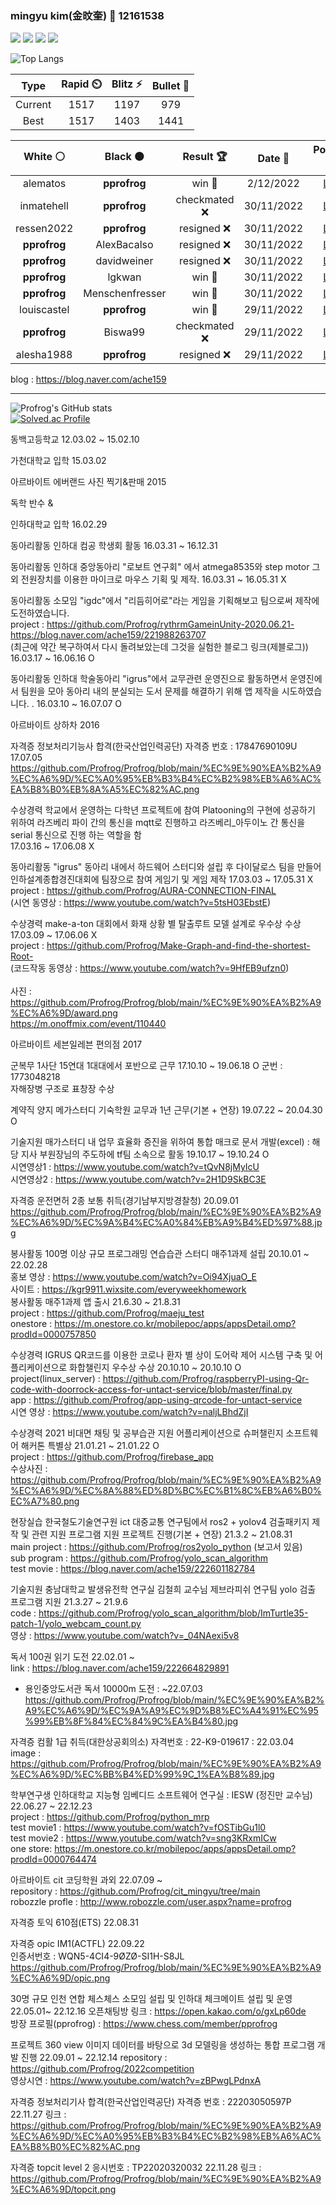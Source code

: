 ### mingyu kim(金旼奎) 👋 12161538


<!--
**Profrog/Profrog** is a ✨ _special_ ✨ repository because its `README.md` (this file) appears on your GitHub profile.

Here are some ideas to get you started:

- 🔭 I’m currently working on ...
- 🌱 I’m currently learning ...
- 👯 I’m looking to collaborate on ...
- 🤔 I’m looking for help with ...
- 💬 Ask me about ...
- 📫 How to reach me: ...
- 😄 Pronouns: ...
- ⚡ Fun fact: ...
-->

 
 
<a href="https://developer.android.com" target="_blank"><img src="https://img.shields.io/badge/Android-3DDC84?style=flat-square&logo=Android Studio&logoColor=white"/></a>
<a href="http://www.robozzle.com/user.aspx?name=profrog" target="_blank"><img src="https://img.shields.io/badge/robozzle-D62300?style=flat-square&logo=Burger King&logoColor=white"/></a>
<a href="https://en.cppreference.com/w/" target="_blank"><img src="https://img.shields.io/badge/C++-00599C?style=flat-square&logo=C&logoColor=white"/></a>
<a href="https://github.com/" target="_blank"><img src="https://img.shields.io/badge/GitHub-181717?style=flat-square&logo=Github&logoColor=white"/></a>  
 
![Top Langs](https://github-readme-stats.vercel.app/api/top-langs/?username=Profrog&layout=radical&theme=merko)

<!--START_SECTION:chessStats-->
<!-- Automatically generated with https://github.com/Balastrong/chess-stats-action -->

| Type | Rapid ⏲️ | Blitz ⚡ | Bullet 🔫 |
|:---:|:---:|:---:|:---:|
| Current | 1517 | 1197 | 979 |
| Best | 1517 | 1403 | 1441 |

| White ⚪ | Black ⚫ | Result 🏆 | Date 📅 | Position 🗺️ | Type 🕕 |
|:---:|:---:|:---:|:---:|:---:|:---:|
| alematos | **pprofrog** | win 🥇 | 2/12/2022 | <a href="http://www.ee.unb.ca/cgi-bin/tervo/fen.pl?select=4r2k/p1p4p/8/5pp1/1bNp1N2/3P1PP1/PP3K1P/R1B1r2b w - g6">Link</a> | Blitz |
| inmatehell | **pprofrog** | checkmated ❌ | 30/11/2022 | <a href="http://www.ee.unb.ca/cgi-bin/tervo/fen.pl?select=r4q1k/7Q/1p3N2/p3p3/P1p1PP2/1B1bK2P/1P2N1r1/3R4 b - -">Link</a> | Blitz |
| ressen2022 | **pprofrog** | resigned ❌ | 30/11/2022 | <a href="http://www.ee.unb.ca/cgi-bin/tervo/fen.pl?select=rnbq1bnr/pppp2pp/7k/5Q2/2BPP3/8/PPP2PPP/RNB1K2R b KQ d3">Link</a> | Blitz |
| **pprofrog** | AlexBacalso | resigned ❌ | 30/11/2022 | <a href="http://www.ee.unb.ca/cgi-bin/tervo/fen.pl?select=r2qr3/1pp2k1p/4b1pB/p3p3/1bQnP3/N7/PPP2P1P/2K1R2R w - -">Link</a> | Blitz |
| **pprofrog** | davidweiner | resigned ❌ | 30/11/2022 | <a href="http://www.ee.unb.ca/cgi-bin/tervo/fen.pl?select=1r3rk1/p1p2p1p/2b3p1/8/1n2p2P/Q2Bq3/P1PR2P1/2K3NR w - -">Link</a> | Blitz |
| **pprofrog** | lgkwan | win 🥇 | 30/11/2022 | <a href="http://www.ee.unb.ca/cgi-bin/tervo/fen.pl?select=8/8/6Kp/6nP/8/4k3/3p4/3B4 b - -">Link</a> | Blitz |
| **pprofrog** | Menschenfresser | win 🥇 | 30/11/2022 | <a href="http://www.ee.unb.ca/cgi-bin/tervo/fen.pl?select=6rk/p4p1p/1pB1p3/3p4/Q7/1P2P1q1/P1P2R1N/5R1K b - -">Link</a> | Blitz |
| louiscastel | **pprofrog** | win 🥇 | 29/11/2022 | <a href="http://www.ee.unb.ca/cgi-bin/tervo/fen.pl?select=8/p7/3p1kP1/1ppb1PN1/2n5/2b5/4K3/2B5 w - -">Link</a> | Blitz |
| **pprofrog** | Biswa99 | checkmated ❌ | 29/11/2022 | <a href="http://www.ee.unb.ca/cgi-bin/tervo/fen.pl?select=8/6p1/7k/2R1R3/3p4/p7/P1P3PP/1r3rK1 w - -">Link</a> | Blitz |
| alesha1988 | **pprofrog** | resigned ❌ | 29/11/2022 | <a href="http://www.ee.unb.ca/cgi-bin/tervo/fen.pl?select=5rkb/p2p3p/b5pN/2qB4/1p1n4/8/P2R1PPP/3QR1K1 b - -">Link</a> | Blitz |

<!--END_SECTION:chessStats-->

blog : https://blog.naver.com/ache159

---------------------------------------------------------------------------------------------------------------------------------------------------------------------

![Profrog's GitHub stats](https://github-readme-stats.vercel.app/api?username=Profrog&show_icons=true&theme=highcontrast)  
[![Solved.ac Profile](http://mazassumnida.wtf/api/v2/generate_badge?boj=profrog)](https://solved.ac/profrog/)

동백고등학교 12.03.02 ~ 15.02.10  

가천대학교 입학 15.03.02

아르바이트 에버랜드 사진 찍기&판매 2015

독학 반수 & 

인하대학교 입학 16.02.29  

동아리활동 인하대 컴공 학생회 활동 16.03.31 ~ 16.12.31

동아리활동	인하대 중앙동아리 "로보트 연구회" 에서 atmega8535와 step motor 그 외 전원장치를 이용한 마이크로 마우스 기획 및 제작.	16.03.31 ~ 16.05.31	X

동아리활동	소모임 "igdc"에서 "리듬히어로"라는 게임을 기획해보고 팀으로써 제작에 도전하였습니다.
 <br>project : https://github.com/Profrog/rythrmGameinUnity-2020.06.21-
  https://blog.naver.com/ache159/221988263707
    <br>(최근에 약간 복구하여서 다시 돌려보았는데 그것을 실험한 블로그 링크(제블로그))	16.03.17 ~ 16.06.16	O

동아리활동	인하대 학술동아리 "igrus"에서 교무관련 운영진으로 활동하면서 운영진에서 팀원을 모아 동아리 내의 분실되는 도서 문제를 해결하기 위해 앱 제작을 시도하였습니다. .	16.03.10 ~ 16.07.07	O

아르바이트 상하차 2016

자격증 정보처리기능사 합격(한국산업인력공단) 자격증 번호 : 17847690109U  
17.07.05
https://github.com/Profrog/Profrog/blob/main/%EC%9E%90%EA%B2%A9%EC%A6%9D/%EC%A0%95%EB%B3%B4%EC%B2%98%EB%A6%AC%EA%B8%B0%EB%8A%A5%EC%82%AC.png

수상경력	학교에서 운영하는 다학년 프로젝트에 참여 Platooning의 구현에 성공하기 위하여 라즈베리 파이 간의 통신을  mqtt로 진행하고 라즈베리_아두이노 간 통신을 serial 통신으로 진행 하는 역할을 함	
17.03.16 ~ 17.06.08	X

동아리활동	"igrus" 동아리 내에서 하드웨어 스터디와 설립 후 다이달로스 팀을 만들어 인하설계종합경진대회에 팀장으로 참여 게임기 및 게임 제작 17.03.03 ~ 17.05.31	X
 <br>project : https://github.com/Profrog/AURA-CONNECTION-FINAL
  <br>(시연 동영상 : https://www.youtube.com/watch?v=5tsH03EbstE)	

수상경력	make-a-ton 대회에서 화재 상황 별 탈출루트 모델 설계로 우수상 수상 17.03.09 ~ 17.06.06	X
 <br>project : https://github.com/Profrog/Make-Graph-and-find-the-shortest-Root-
 <br>(코드작동 동영상 : https://www.youtube.com/watch?v=9HfEB9ufzn0)	
 <br> 사진 : https://github.com/Profrog/Profrog/blob/main/%EC%9E%90%EA%B2%A9%EC%A6%9D/award.png
 <br>https://m.onoffmix.com/event/110440      

아르바이트 세븐일레븐 편의점 2017

군복무	1사단 15연대 1대대에서 포반으로 근무	17.10.10 ~ 19.06.18	O
군번 : 1773048218  
자해장병 구조로 표창장 수상  

계약직	양지 메가스터디 기숙학원 교무과 1년 근무(기본 + 연장)	19.07.22 ~ 20.04.30	O

기술지원 매가스터디 내 업무 효율화 증진을 위하여 통합 매크로 문서 개발(excel) : 해당 지사 부원장님의 주도하에 tf팀 소속으로 활동	19.10.17 ~ 19.10.24	O
 <br>시연영상1 : https://www.youtube.com/watch?v=tQvN8jMyIcU
 <br>시연영상2 : https://www.youtube.com/watch?v=2H1D9SkBC3E

자격증 운전면허 2종 보통 취득(경기남부지방경찰청) 20.09.01
<br>https://github.com/Profrog/Profrog/blob/main/%EC%9E%90%EA%B2%A9%EC%A6%9D/%EC%9A%B4%EC%A0%84%EB%A9%B4%ED%97%88.jpg

봉사활동 100명 이상 규모 프로그래밍 연습습관 스터디 매주1과제 설립 20.10.01 ~ 22.02.28
 <br>홍보 영상 : https://www.youtube.com/watch?v=Oi94XjuaO_E
 <br>사이트 : https://kgr9911.wixsite.com/everyweekhomework  
봉사활동 매주1과제 앱 출시 21.6.30 ~ 21.8.31
 <br>project : https://github.com/Profrog/maeju_test
 <br>onestore : https://m.onestore.co.kr/mobilepoc/apps/appsDetail.omp?prodId=0000757850 


수상경력	IGRUS QR코드를 이용한 코로나 환자 별 상이 도어락 제어 시스템 구축 및 어플리케이션으로 화합챌린지 우수상 수상	20.10.10 ~ 20.10.10	O
 <br>project(linux_server) : https://github.com/Profrog/raspberryPI-using-Qr-code-with-doorrock-access-for-untact-service/blob/master/final.py
 <br>app : https://github.com/Profrog/app-using-qrcode-for-untact-service
 <br>시연 영상 : https://www.youtube.com/watch?v=naljLBhdZjI

수상경력	2021 비대면 채팅 및 공부습관 지원 어플리케이션으로 슈퍼챌린지 소프트웨어 해커톤 특별상  21.01.21 ~ 21.01.22	O
 <br>project : https://github.com/Profrog/firebase_app
 <br>수상사진 : https://github.com/Profrog/Profrog/blob/main/%EC%9E%90%EA%B2%A9%EC%A6%9D/%EC%8A%88%ED%8D%BC%EC%B1%8C%EB%A6%B0%EC%A7%80.png
 

현장실습 한국철도기술연구원 ict 대중교통 연구팀에서 ros2 + yolov4 검출패키지 제작 및 관련 지원 프로그램 지원 프로젝트 진행(기본 + 연장) 21.3.2 ~ 21.08.31
 <br>main project : https://github.com/Profrog/ros2yolo_python (보고서 있음)
 <br>sub program : https://github.com/Profrog/yolo_scan_algorithm
 <br>test movie : https://blog.naver.com/ache159/222601182784
 
기술지원 충남대학교 발생유전학 연구실 김철희 교수님 제브라피쉬 연구팀 yolo 검출 프로그램 지원 21.3.27 ~ 21.9.6
 <br>code : https://github.com/Profrog/yolo_scan_algorithm/blob/ImTurtle35-patch-1/yolo_webcam_count.py
 <br>영상 : https://www.youtube.com/watch?v=_04NAexi5v8
 

독서 100권 읽기 도전 22.02.01 ~ 
 <br>link : https://blog.naver.com/ache159/222664829891 
 * 용인중앙도서관 독서 10000m 도전 : ~22.07.03      https://github.com/Profrog/Profrog/blob/main/%EC%9E%90%EA%B2%A9%EC%A6%9D/%EC%9A%A9%EC%9D%B8%EC%A4%91%EC%95%99%EB%8F%84%EC%84%9C%EA%B4%80.jpg 
 

자격증 컴활 1급 취득(대한상공회의소) 자격번호 : 22-K9-019617  : 22.03.04
 <br> image : https://github.com/Profrog/Profrog/blob/main/%EC%9E%90%EA%B2%A9%EC%A6%9D/%EC%BB%B4%ED%99%9C_1%EA%B8%89.jpg
  
  
학부연구생 인하대학교 지능형 임베디드 소프트웨어 연구실 : IESW (정진만 교수님) 22.06.27 ~ 22.12.23  
 project : https://github.com/Profrog/python_mrp  
 test movie1 : https://www.youtube.com/watch?v=fOSTibGu1l0  
 test movie2 : https://www.youtube.com/watch?v=sng3KRxmICw  
 one store: https://m.onestore.co.kr/mobilepoc/apps/appsDetail.omp?prodId=0000764474  
 
아르바이트 cit 코딩학원 과외 22.07.09 ~ 
<br>repository : https://github.com/Profrog/cit_mingyu/tree/main  
robozzle profle : http://www.robozzle.com/user.aspx?name=profrog   
  
  
자격증 토익 610점(ETS) 22.08.31

자격증 opic IM1(ACTFL) 22.09.22  
인증서번호 : WQN5-4CI4-9ØZØ-SI1H-S8JL
https://github.com/Profrog/Profrog/blob/main/%EC%9E%90%EA%B2%A9%EC%A6%9D/opic.png

30명 규모 인천 연합 체스체스 소모임 설립 및 인하대 체크메이트 설립 및 운영 22.05.01~ 22.12.16 
오픈채팅방 링크 : https://open.kakao.com/o/gxLp60de  
방장 프로필(pprofrog) : https://www.chess.com/member/pprofrog

프로젝트 360 view 이미지 데이터를 바탕으로 3d 모델링을 생성하는 통합 프로그램 개발 진행 22.09.01 ~ 22.12.14
repository : https://github.com/Profrog/2022competition    
영상시연 : https://www.youtube.com/watch?v=zBPwgLPdnxA  

자격증 정보처리기사 합격(한국산업인력공단) 자격증 번호 : 22203050597P  22.11.27
링크 : https://github.com/Profrog/Profrog/blob/main/%EC%9E%90%EA%B2%A9%EC%A6%9D/%EC%A0%95%EB%B3%B4%EC%B2%98%EB%A6%AC%EA%B8%B0%EC%82%AC.png  

자격증 topcit level 2  응시번호 : TP22020320032  22.11.28
링크 : https://github.com/Profrog/Profrog/blob/main/%EC%9E%90%EA%B2%A9%EC%A6%9D/topcit.png  

